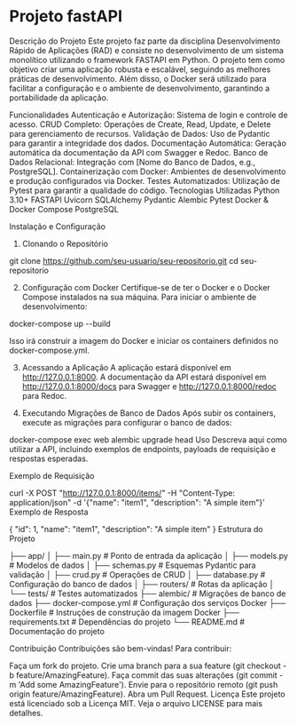 # Projeto  fastAPI
Descrição do Projeto
Este projeto faz parte da disciplina Desenvolvimento Rápido de Aplicações (RAD) e consiste no desenvolvimento de um sistema monolítico utilizando o framework FASTAPI em Python. O projeto tem como objetivo criar uma aplicação robusta e escalável, seguindo as melhores práticas de desenvolvimento. Além disso, o Docker será utilizado para facilitar a configuração e o ambiente de desenvolvimento, garantindo a portabilidade da aplicação.

Funcionalidades
Autenticação e Autorização: Sistema de login e controle de acesso.
CRUD Completo: Operações de Create, Read, Update, e Delete para gerenciamento de recursos.
Validação de Dados: Uso de Pydantic para garantir a integridade dos dados.
Documentação Automática: Geração automática da documentação da API com Swagger e Redoc.
Banco de Dados Relacional: Integração com [Nome do Banco de Dados, e.g., PostgreSQL].
Containerização com Docker: Ambientes de desenvolvimento e produção configurados via Docker.
Testes Automatizados: Utilização de Pytest para garantir a qualidade do código.
Tecnologias Utilizadas
Python 3.10+
FASTAPI
Uvicorn
SQLAlchemy
Pydantic
Alembic
Pytest
Docker & Docker Compose
PostgreSQL

Instalação e Configuração
1. Clonando o Repositório

git clone https://github.com/seu-usuario/seu-repositorio.git
cd seu-repositorio

2. Configuração com Docker
Certifique-se de ter o Docker e o Docker Compose instalados na sua máquina. Para iniciar o ambiente de desenvolvimento:

docker-compose up --build

Isso irá construir a imagem do Docker e iniciar os containers definidos no docker-compose.yml.

3. Acessando a Aplicação
A aplicação estará disponível em http://127.0.0.1:8000. A documentação da API estará disponível em http://127.0.0.1:8000/docs para Swagger e http://127.0.0.1:8000/redoc para Redoc.

4. Executando Migrações de Banco de Dados
Após subir os containers, execute as migrações para configurar o banco de dados:

docker-compose exec web alembic upgrade head
Uso
Descreva aqui como utilizar a API, incluindo exemplos de endpoints, payloads de requisição e respostas esperadas.

Exemplo de Requisição

curl -X POST "http://127.0.0.1:8000/items/" -H "Content-Type: application/json" -d '{"name": "item1", "description": "A simple item"}'
Exemplo de Resposta

{
  "id": 1,
  "name": "item1",
  "description": "A simple item"
}
Estrutura do Projeto

├── app/
│   ├── main.py             # Ponto de entrada da aplicação
│   ├── models.py           # Modelos de dados
│   ├── schemas.py          # Esquemas Pydantic para validação
│   ├── crud.py             # Operações de CRUD
│   ├── database.py         # Configuração do banco de dados
│   ├── routers/            # Rotas da aplicação
│   └── tests/              # Testes automatizados
├── alembic/                # Migrações de banco de dados
├── docker-compose.yml      # Configuração dos serviços Docker
├── Dockerfile              # Instruções de construção da imagem Docker
├── requirements.txt        # Dependências do projeto
└── README.md               # Documentação do projeto

Contribuição
Contribuições são bem-vindas! Para contribuir:

Faça um fork do projeto.
Crie uma branch para a sua feature (git checkout -b feature/AmazingFeature).
Faça commit das suas alterações (git commit -m 'Add some AmazingFeature').
Envie para o repositório remoto (git push origin feature/AmazingFeature).
Abra um Pull Request.
Licença
Este projeto está licenciado sob a Licença MIT. Veja o arquivo LICENSE para mais detalhes.
